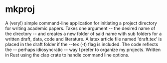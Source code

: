 # mkproj

A (very!) simple command-line application for initiating a project directory for writing academic papers. Takes one argument -- the desired name of 
the directory -- and creates a new folder of said name with sub folders for
a written draft, data, code and literature. A latex article file named 'draft.tex' is placed in the draft folder if the --tex (-t) flag is included. The code reflects the -- perhaps idiosyncratic  -- way I prefer to organize my projects. Written in Rust using the clap crate to handle command line options.